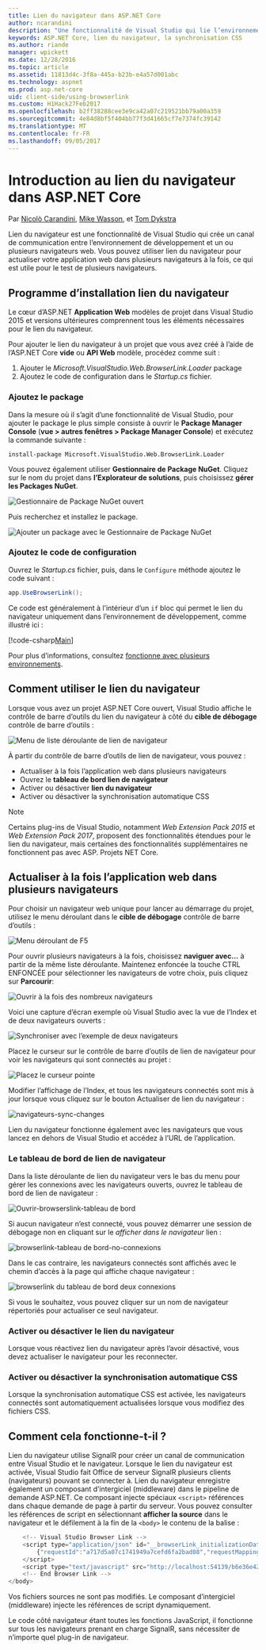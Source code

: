 ```yaml
---
title: Lien du navigateur dans ASP.NET Core
author: ncarandini
description: "Une fonctionnalité de Visual Studio qui lie l’environnement de développement avec un ou plusieurs navigateurs web"
keywords: ASP.NET Core, lien du navigateur, la synchronisation CSS
ms.author: riande
manager: wpickett
ms.date: 12/28/2016
ms.topic: article
ms.assetid: 11813d4c-3f8a-445a-b23b-e4a57d001abc
ms.technology: aspnet
ms.prod: asp.net-core
uid: client-side/using-browserlink
ms.custom: H1Hack27Feb2017
ms.openlocfilehash: b2ff38288cee3e9ca42a07c219521bb79a00a359
ms.sourcegitcommit: 4e84d8bf5f404bb77f3d41665cf7e7374fc39142
ms.translationtype: MT
ms.contentlocale: fr-FR
ms.lasthandoff: 09/05/2017
---
```

# <a name="introduction-to-browser-link-in-aspnet-core"></a>Introduction au lien du navigateur dans ASP.NET Core 

Par [Nicolò Carandini](https://github.com/ncarandini), [Mike Wasson](https://github.com/MikeWasson), et [Tom Dykstra](https://github.com/tdykstra)

Lien du navigateur est une fonctionnalité de Visual Studio qui crée un canal de communication entre l’environnement de développement et un ou plusieurs navigateurs web. Vous pouvez utiliser lien du navigateur pour actualiser votre application web dans plusieurs navigateurs à la fois, ce qui est utile pour le test de plusieurs navigateurs.

## <a name="browser-link-setup"></a>Programme d’installation lien du navigateur

Le cœur d’ASP.NET **Application Web** modèles de projet dans Visual Studio 2015 et versions ultérieures comprennent tous les éléments nécessaires pour le lien du navigateur.

Pour ajouter le lien du navigateur à un projet que vous avez créé à l’aide de l’ASP.NET Core **vide** ou **API Web** modèle, procédez comme suit :

1. Ajouter le *Microsoft.VisualStudio.Web.BrowserLink.Loader* package 
2. Ajoutez le code de configuration dans le *Startup.cs* fichier.

### <a name="add-the-package"></a>Ajoutez le package

Dans la mesure où il s’agit d’une fonctionnalité de Visual Studio, pour ajouter le package le plus simple consiste à ouvrir le **Package Manager Console** (**vue > autres fenêtres > Package Manager Console**) et exécutez la commande suivante :

```console
install-package Microsoft.VisualStudio.Web.BrowserLink.Loader
```

Vous pouvez également utiliser **Gestionnaire de Package NuGet**.  Cliquez sur le nom du projet dans **l’Explorateur de solutions**, puis choisissez **gérer les Packages NuGet**. 

![Gestionnaire de Package NuGet ouvert](using-browserlink/_static/open-nuget-package-manager.png)

Puis recherchez et installez le package.

![Ajouter un package avec le Gestionnaire de Package NuGet](using-browserlink/_static/add-package-with-nuget-package-manager.png)

### <a name="add-configuration-code"></a>Ajoutez le code de configuration

Ouvrez le *Startup.cs* fichier, puis, dans le `Configure` méthode ajoutez le code suivant :

```csharp
app.UseBrowserLink();
```

Ce code est généralement à l’intérieur d’un `if` bloc qui permet le lien du navigateur uniquement dans l’environnement de développement, comme illustré ici :

[!code-csharp[Main](./using-browserlink/sample/BrowserLinkSample/src/BrowserLinkSample/Startup.cs?highlight=1,4&range=40-44)]

Pour plus d’informations, consultez [fonctionne avec plusieurs environnements](../fundamentals/environments.md).

## <a name="how-to-use-browser-link"></a>Comment utiliser le lien du navigateur

Lorsque vous avez un projet ASP.NET Core ouvert, Visual Studio affiche le contrôle de barre d’outils du lien du navigateur à côté du **cible de débogage** contrôle de barre d’outils :

![Menu de liste déroulante de lien de navigateur](using-browserlink/_static/browserLink-dropdown-menu.png)

À partir du contrôle de barre d’outils de lien de navigateur, vous pouvez :

- Actualiser à la fois l’application web dans plusieurs navigateurs
- Ouvrez le **tableau de bord lien de navigateur**
- Activer ou désactiver **lien du navigateur**
- Activer ou désactiver la synchronisation automatique CSS

> [!NOTE]
> Certains plug-ins de Visual Studio, notamment *Web Extension Pack 2015* et *Web Extension Pack 2017*, proposent des fonctionnalités étendues pour le lien du navigateur, mais certaines des fonctionnalités supplémentaires ne fonctionnent pas avec ASP. Projets NET Core.

## <a name="refresh-the-web-application-in-several-browsers-at-once"></a>Actualiser à la fois l’application web dans plusieurs navigateurs

Pour choisir un navigateur web unique pour lancer au démarrage du projet, utilisez le menu déroulant dans le **cible de débogage** contrôle de barre d’outils :

![Menu déroulant de F5](using-browserlink/_static/debug-target-dropdown-menu.png)

Pour ouvrir plusieurs navigateurs à la fois, choisissez **naviguer avec...**  à partir de la même liste déroulante.  Maintenez enfoncée la touche CTRL ENFONCÉE pour sélectionner les navigateurs de votre choix, puis cliquez sur **Parcourir**:

![Ouvrir à la fois des nombreux navigateurs](using-browserlink/_static/open-many-browsers-at-once.png)

Voici une capture d’écran exemple où Visual Studio avec la vue de l’Index et de deux navigateurs ouverts :

![Synchroniser avec l’exemple de deux navigateurs](using-browserlink/_static/sync-with-two-browsers-example.png)

Placez le curseur sur le contrôle de barre d’outils de lien de navigateur pour voir les navigateurs qui sont connectés au projet :

![Placez le curseur pointe](using-browserlink/_static/hoover-tip.png)

Modifier l’affichage de l’Index, et tous les navigateurs connectés sont mis à jour lorsque vous cliquez sur le bouton Actualiser de lien du navigateur :

![navigateurs-sync-changes](using-browserlink/_static/browsers-sync-to-changes.png)

Lien du navigateur fonctionne également avec les navigateurs que vous lancez en dehors de Visual Studio et accédez à l’URL de l’application.

### <a name="the-browser-link-dashboard"></a>Le tableau de bord de lien de navigateur

Dans la liste déroulante de lien du navigateur vers le bas du menu pour gérer les connexions avec les navigateurs ouverts, ouvrez le tableau de bord de lien de navigateur :

![Ouvrir-browserslink-tableau de bord](using-browserlink/_static/open-browserlink-dashboard.png)

Si aucun navigateur n’est connecté, vous pouvez démarrer une session de débogage non en cliquant sur le _afficher dans le navigateur_ lien :

![browserlink-tableau de bord-no-connexions](using-browserlink/_static/browserlink-dashboard-no-connections.png)

Dans le cas contraire, les navigateurs connectés sont affichés avec le chemin d’accès à la page qui affiche chaque navigateur :

![browserlink du tableau de bord deux connexions](using-browserlink/_static/browserlink-dashboard-two-connections.png)

Si vous le souhaitez, vous pouvez cliquer sur un nom de navigateur répertoriés pour actualiser ce seul navigateur.

### <a name="enable-or-disable-browser-link"></a>Activer ou désactiver le lien du navigateur

Lorsque vous réactivez lien du navigateur après l’avoir désactivé, vous devez actualiser le navigateur pour les reconnecter.

### <a name="enable-or-disable-css-auto-sync"></a>Activer ou désactiver la synchronisation automatique CSS

Lorsque la synchronisation automatique CSS est activée, les navigateurs connectés sont automatiquement actualisées lorsque vous modifiez des fichiers CSS.

## <a name="how-does-it-work"></a>Comment cela fonctionne-t-il ?

Lien du navigateur utilise SignalR pour créer un canal de communication entre Visual Studio et le navigateur. Lorsque le lien du navigateur est activée, Visual Studio fait Office de serveur SignalR plusieurs clients (navigateurs) pouvant se connecter à. Lien du navigateur enregistre également un composant d’intergiciel (middleware) dans le pipeline de demande ASP.NET. Ce composant injecte spéciaux `<script>` références dans chaque demande de page à partir du serveur. Vous pouvez consulter les références de script en sélectionnant **afficher la source** dans le navigateur et le défilement à la fin de la `<body>` le contenu de la balise :

```javascript
    <!-- Visual Studio Browser Link -->
    <script type="application/json" id="__browserLink_initializationData">
        {"requestId":"a717d5a07c1741949a7cefd6fa2bad08","requestMappingFromServer":false}
    </script>
    <script type="text/javascript" src="http://localhost:54139/b6e36e429d034f578ebccd6a79bf19bf/browserLink" async="async"></script>
    <!-- End Browser Link -->
</body>
```

Vos fichiers sources ne sont pas modifiés. Le composant d’intergiciel (middleware) injecte les références de script dynamiquement. 

Le code côté navigateur étant toutes les fonctions JavaScript, il fonctionne sur tous les navigateurs prenant en charge SignalR, sans nécessiter de n’importe quel plug-in de navigateur.
